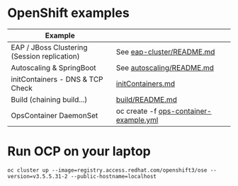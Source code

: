 # OpenShift examples

| Example  |  |
| ------------- | ------------- |
| EAP / JBoss Clustering (Session replication)  | See [eap-cluster/README.md](eap-cluster/README.md)  |
| Autoscaling & SpringBoot | See [autoscaling/README.md](autoscaling/README.md)  |
| initContainers - DNS & TCP Check | [initContainers.md](initContainers.md)  |
| Build (chaining build...) | [build/README.md](build/README.md)  |
| OpsContainer DaemonSet | oc create -f [ops-container-example.yml](ops-container-example.yml) |

# Run OCP on your laptop
```
oc cluster up --image=registry.access.redhat.com/openshift3/ose --version=v3.5.5.31-2 --public-hostname=localhost
```
